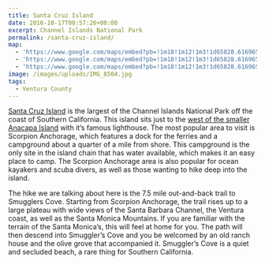 ```yaml
---
title: Santa Cruz Island
date: 2016-10-17T00:57:26+00:00
excerpt: Channel Islands National Park
permalink: /santa-cruz-island/
map:
  - 'https://www.google.com/maps/embed?pb=!1m18!1m12!1m3!1d65828.61696579776!2d-119.59188014550611!3d34.048639137413964!2m3!1f0!2f0!3f0!3m2!1i1024!2i768!4f13.1!3m3!1m2!1s0x0%3A0x127c1b43246c7cc!2sScorpion+Anchorage!5e1!3m2!1sen!2sus!4v1476664569902'
  - 'https://www.google.com/maps/embed?pb=!1m18!1m12!1m3!1d65828.61696579776!2d-119.59188014550611!3d34.048639137413964!2m3!1f0!2f0!3f0!3m2!1i1024!2i768!4f13.1!3m3!1m2!1s0x0%3A0x127c1b43246c7cc!2sScorpion+Anchorage!5e1!3m2!1sen!2sus!4v1476664569902'
  - 'https://www.google.com/maps/embed?pb=!1m18!1m12!1m3!1d65828.61696579776!2d-119.59188014550611!3d34.048639137413964!2m3!1f0!2f0!3f0!3m2!1i1024!2i768!4f13.1!3m3!1m2!1s0x0%3A0x127c1b43246c7cc!2sScorpion+Anchorage!5e1!3m2!1sen!2sus!4v1476664569902'
image: /images/uploads/IMG_8504.jpg
tags:
  - Ventura County
---
```

<a href="https://www.nps.gov/chis/planyourvisit/santa-cruz-things-to-do.htm">Santa Cruz Island</a> is the largest of the Channel Islands National Park off the coast of Southern California. This island sits just to the <a href="http://trailcoffee.net/anacapa-island/">west of the smaller Anacapa Island</a> with it’s famous lighthouse. The most popular area to visit is Scorpion Anchorage, which features a dock for the ferries and a campground about a quarter of a mile from shore. This campground is the only site in the island chain that has water available, which makes it an easy place to camp. The Scorpion Anchorage area is also popular for ocean kayakers and scuba divers, as well as those wanting to hike deep into the island.

The hike we are talking about here is the 7.5 mile out-and-back trail to Smugglers Cove. Starting from Scorpion Anchorage, the trail rises up to a large plateau with wide views of the Santa Barbara Channel, the Ventura coast, as well as the Santa Monica Mountains. If you are familiar with the terrain of the Santa Monica’s, this will feel at home for you. The path will then descend into Smuggler’s Cove and you be welcomed by an old ranch house and the olive grove that accompanied it. Smuggler’s Cove is a quiet and secluded beach, a rare thing for Southern California.


